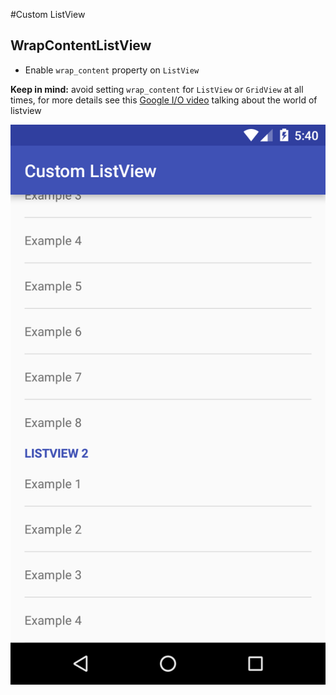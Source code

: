 #Custom ListView

## WrapContentListView
- Enable `wrap_content` property on `ListView`

**Keep in mind:** avoid setting `wrap_content` for `ListView` or `GridView` at all times, for more details see this [Google I/O video](https://www.youtube.com/watch?v=wDBM6wVEO70&t=40m45s) talking about the world of listview

![Custom ListView](https://github.com/luongvo/AndroidCustomUI/blob/master/CustomListView/screenshots/device-2016-05-18-164045.png)

